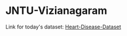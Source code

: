 # JNTU-Vizianagaram


Link for today's dataset: [Heart-Disease-Dataset]("https://raw.githubusercontent.com/AP-State-Skill-Development-Corporation/Datasets/master/Classification/Heart_disease.csv")
